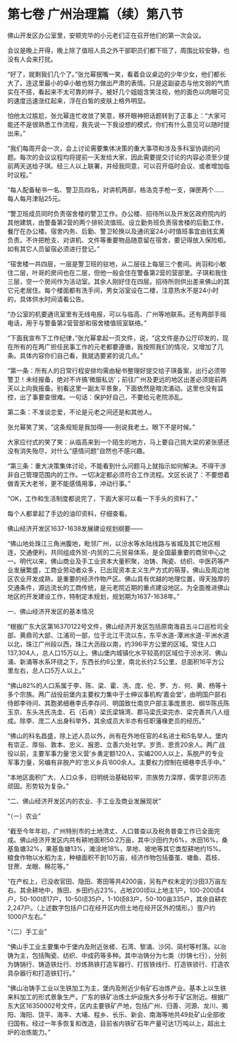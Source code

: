# 第七卷 广州治理篇（续）第八节

佛山开发区办公室里，安顿完毕的小元老们正在召开他们的第一次会议。
 
会议是晚上开得，晚上除了值班人员之外干部职员们都下班了，周围比较安静，也没有人会来打扰。
 
“好了，就剩我们几个了。”张允幂抿嘴一笑，看着会议桌边的少年少女，他们都长大了。连这里最小的卓小敏也努力做出严肃的表情。只是这副姿态与他文弱的气质实在不搭，看起来不太可靠的样子。被好几个姐姐含笑注视，他的面色以肉眼可见的速度迅速涨红起来，浮在白皙的皮肤上格外明显。
 
怕他太过尴尬，张允幂连忙收敛了笑意，移开眼神把话题转到了正事上：“大家可能还不是很熟悉工作流程，我先说一下我设想的模式，你们有什么意见可以随时提出来。”
 
“我们每周开会一次，会上讨论需要集体决策的重大事项和涉及多科室协调的问题。每次的会议议程均将提前一天发给大家，因此需要提交讨论的内容必须至少提前两天送给子琪。经三人以上联署，并经我同意，可以召开临时会议、或者增加临时议程。”
 
“每人配备秘书一名、警卫员四名，对讲机两部，格洛克手枪一支，弹匣两个……每人每月津贴25元。
 
“警卫班成员同时负责宿舍楼的警卫工作。办公楼、招待所以及开发区政府院内的其他建筑，由警备第2营的两个排轮流值班。设立勤务班负责宿舍楼的后勤工作，餐厅在办公楼。宿舍内务、后勤、警卫轮换以及通讯室24小时值班事宜由钱玄黄负责。不许把枪支、对讲机、文件等重要物品随意留在宿舍，要记得放入保险柜。如有其它人员留宿必须进行登记。”
 
“宿舍楼一共四层，一层是警卫班的驻地，从二层往上每层三个套间。尚羽和小敏住二层，叶哥的房间也在二层，但他一般会住在警备第2营的营部里。子琪和我住三层，空一个房间作为活动室。其余人刚好住在四层。招待所则供出差来佛山的其它元老居住。每个楼面都有洗手间，男女浴室设在二楼，注意热水不是24小时的，具体供水时间请看公告。
 
“办公室的机要通讯室里有无线电报，可以与临高、广州等地联系。还有两部手摇电话，用于与警备第2营营部和宿舍楼值班室联络。”
 
“下面我宣布下工作纪律，”张允幂拿起一页文件，说，“这文件是办公厅印发的，现在所有的在两广担任民事工作的元老都要遵循，我按照我们的情况，又增加了几条。具体内容你们自己看，我就选要紧的说几点。”


“第一条：所有人的日常行程安排均需由秘书整理好提交给子琪备案，出行必须带警卫！未经报备，绝对不许搞‘微服私访’；前往广州及更远的地区出差必须提前两天以上向我报备。别看这里一副太平景象，下面依然是暗流涌动。这里也没有监控，出了事要查很难。一句话：保护好自己，不要给元老院添乱。

    

第二条：不准谈恋爱，不论是元老之间还是和其他人。

  
张允幂笑了笑，“这条规矩是我加得――别说我老土。眼下不是时候。”
 
大家应付式的笑了笑：从临高来到一个陌生的地方，马上要自己挑大梁的紧张感还没有消失殆尽，对什么“感情问题”自然也不感兴趣。
 

“第三条：重大决策集体讨论，不能看到什么问题马上就指示如何解决。不得干涉非自己管理范围内的工作。一切决定都必须符合工作流程。文区长说了：不要想着做青天大老爷，更不能感情用事，冲动行事。”

 
“OK，工作和生活制度都说完了，下面大家可以看一下手头的资料了。”
 
每个人都拿起了手边的油印资料，仔细查看。
 


佛山经济开发区1637-1638发展建设规划纲要―― 

“佛山地处珠江三角洲腹地，毗邻广州，以汾水等水陆线路与省城及其它地区相连，交通便利，共同组成外贸-内贸的二元贸易体系，是全国最重要的商贸中心之一。明代以来，佛山商业及手工业资本大量积聚，冶铸、陶瓷、纺织、中医药等产业发展繁盛，工商业劳动者众多，已出现资本主义生产方式的萌芽。佛山及周边地区农业开发成熟，是重要的经济作物产区。佛山具有优越的地理位置，得天独厚的交通条件，源远流长的工商传统，是元老院近期的重点建设地区。为全面推进佛山地区的开发建设工作，特制定本规划，规划期为1637-1638年。”
 
一、佛山经济开发区的基本情况
 
“根据广东大区第16370122号文件，佛山经济开发区包括原南海县五斗口巡检司全部、黄鼎司大部、江浦司一部，位于北江干流以东，东平水道-潭洲水道-平洲水道以北，珠江广州段以西，珠江大沥段以南，约396平方公里的区域。常住人口137,304人，总人口15万以上。佛山堡内城镇化水平较高的区域位于汾水河、佛山涌、新涌等水系环绕之下，东西长约6公里，南北长约2.5公里，总面积16平方公里左右，总人口5万人以上。”
 
“佛山82%的人口系属于李、陈、梁、霍、冼、庞、伦、罗、方、何、黄、杨等十多个宗族。两广战役前堡内主要权力集中于士绅议事机构‘嘉会堂’，由明国户部右侍郎李待问、其胞弟细巷李氏李存问、明国致仕南京户部主事庞景忠、纲华陈氏陈玉京、东头冼氏冼圭、石（石肯）梁氏梁锦湾、郡马梁氏梁完赤、梁完善共八人组成。除李、庞二人出身科举外，其余成员大半亦有任职藩椽吏员的经历。”
 
“佛山的科名昌盛，除上述人员以外，尚有在外地任官的4名进士和5名举人。堡内有崇正、厚俗、敦本、忠义、报恩、立善六处社学。岁贡、恩贡20余人。两广战役以前，主要军事力量‘忠义营’乡勇定额120人，实编200人以上，系脱产的专业军事力量，另编有非脱产的‘忠义乡兵’600余人。主要权力控制在细巷李氏手中。”
 
“本地区面积广大、人口众多，旧明统治基础较牢，宗族势力深厚，儒学意识形态顽固。形势较为复杂。”
 
“二、佛山经济开发区内的农业、手工业及商业发展现状”
 
“（一）农业”
 
“截至今年年初，广州特别市的土地清丈、人口普查以及税务普查工作已全面完成。佛山经济开发区内共有耕地面积50.2万亩，其中沙田约为6%，水田16%，桑基鱼塘32%，果基鱼塘13%，滩涂地18%，旱地、坡地等其它类型耕地约15%。粮食作物以水稻为主，种植面积不到10万亩，经济作物包括蚕茧、塘鱼、荔枝、甘蔗、龙眼、棉花等。”
 
“在产权上，已没收官田、隐田、寄田等共4200亩，另有产权未定的沙田3万亩左右。其余耕地中，族田、乡田约占23%，占地200顷以上地主1户，100-200顷4户，50-100顷17户，10-50顷35户，1-10顷83户，50-100亩335户，其余自耕农2,247户。（上述数字包括户口在经开区内但土地在经开区外的情形。）疍户约1000户左右。”
 
“（二）手工业”
 
“佛山手工业主要集中于堡内及附近张槎、石湾、黎涌、沙冈、简村等村落。以冶铸为主，包括陶瓷、纺织、中成药等多种。其中冶铸分为七类（炒铸七行），分别为铸锅行、铸造铁灶行、炒炼熟铁打造军器行、打拔铁线行、打造铁锁行、打造农具杂器行和打造铁钉行。”
 
“佛山冶铸手工业以生铁加工为主，堡内及附近少有矿石冶炼产业。基本上以生铁来料加工的形式景象生产。广东的铁矿冶炼土炉设施大多分布于矿区附近。根据广东大区16350002号文件，区内主要铁矿产地，包括广州、归善、河源、龙川、揭阳、海阳、饶平、海丰、大埔、程乡、长乐、新会、南海等地共49处矿山全部收归国有。经过一年多恢复和改造，目前省内铁矿石年产量可达1万吨以上，超出土炉的冶炼能力。”

